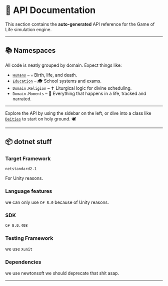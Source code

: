 # 🧾 API Documentation

This section contains the **auto-generated** API reference for the Game of Life
simulation engine.

---

## 📚 Namespaces

All code is neatly grouped by domain. Expect things like:

- [`Humans`](xref:Humans) – 💀 Birth, life, and death.
- [`Education`](xref:Education) – 🎓 School systems and exams.
- `Domain.Religion` – ✝️ Liturgical logic for divine scheduling.
- `Domain.Moments` – 📆 Everything that happens in a life, tracked and narrated.

---

Explore the API by using the sidebar on the left, or dive into a class like
[`Deities`](xref:Deities) to start on holy ground. 🕊️

---

## 📦 dotnet stuff

### Target Framework

`netstandard2.1`

For Unity reasons.

### Language features

we can only use `C# 8.0` because of Unity reasons.

### SDK

`C# 8.0.408`

### Testing Framework

we use `Xunit`

### Dependencies

we use newtonsoft we should deprecate that shit asap.

---
